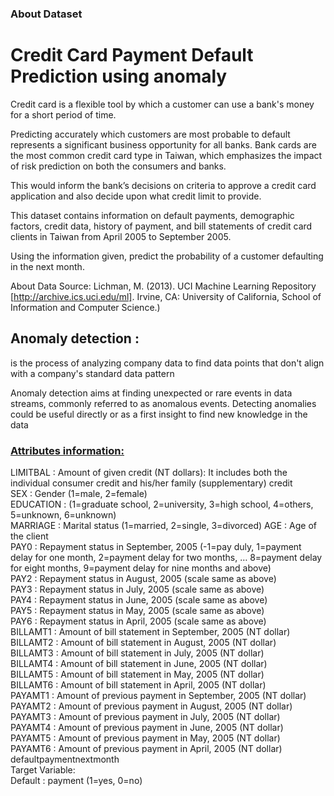 
### About Dataset
# Credit Card Payment Default Prediction using anomaly
Credit card is a flexible tool by which a customer can use a bank's money for a short period of time.

Predicting accurately which customers are most probable to default represents a significant business 
opportunity for all banks. Bank cards are the most common credit card type in Taiwan, which 
emphasizes the impact of risk prediction on both the consumers and banks.

This would inform the bank’s decisions on criteria to approve a credit card application and also decide 
upon what credit limit to provide.

This dataset contains information on default payments, demographic factors, credit data, history of 
payment, and bill statements of credit card clients in Taiwan from April 2005 to September 2005.

Using the information given, predict the probability of a customer defaulting in the next month.

About Data Source:
Lichman, M. (2013). UCI Machine Learning Repository [http://archive.ics.uci.edu/ml]. Irvine, CA: University of California, School of Information and Computer Science.)

## Anomaly detection :
is the process of analyzing company data to find data points that don't align with a company's standard data pattern

Anomaly detection aims at finding unexpected or rare events in data streams, commonly referred to as anomalous events. Detecting anomalies could be useful directly or as a first insight to find new knowledge in the data
### [Attributes information:]()

LIMITBAL : Amount of given credit (NT dollars): It includes both the individual consumer credit and his/her family (supplementary) credit <br>
SEX : Gender (1=male, 2=female)<br>
EDUCATION : (1=graduate school, 2=university, 3=high school, 4=others, 5=unknown, 6=unknown)<br> 
MARRIAGE : Marital status (1=married, 2=single, 3=divorced) <r>
AGE : Age of the client <br>
PAY0 : Repayment status in September, 2005 (-1=pay duly, 1=payment delay for one month, 2=payment delay for two months, … 8=payment delay for eight months, 9=payment delay for nine months and above)<br>
PAY2 : Repayment status in August, 2005 (scale same as above)<br> 
PAY3 : Repayment status in July, 2005 (scale same as above)<br>
PAY4 : Repayment status in June, 2005 (scale same as above)<br> 
PAY5 : Repayment status in May, 2005 (scale same as above)<br>
PAY6 : Repayment status in April, 2005 (scale same as above)<br> 
BILLAMT1 : Amount of bill statement in September, 2005 (NT dollar)<br>
BILLAMT2 : Amount of bill statement in August, 2005 (NT dollar)<br> 
BILLAMT3 : Amount of bill statement in July, 2005 (NT dollar)<br>
BILLAMT4 : Amount of bill statement in June, 2005 (NT dollar) <br>
BILLAMT5 : Amount of bill statement in May, 2005 (NT dollar)<br>
BILLAMT6 : Amount of bill statement in April, 2005 (NT dollar)<br> 
PAYAMT1 : Amount of previous payment in September, 2005 (NT dollar)<br>
PAYAMT2 : Amount of previous payment in August, 2005 (NT dollar) <br>
PAYAMT3 : Amount of previous payment in July, 2005 (NT dollar)<br>
PAYAMT4 : Amount of previous payment in June, 2005 (NT dollar) <br>
PAYAMT5 : Amount of previous payment in May, 2005 (NT dollar)<br>
PAYAMT6 : Amount of previous payment in April, 2005 (NT dollar) defaultpaymentnextmonth <br>
Target Variable: <br>
Default : payment (1=yes, 0=no)<br><br>